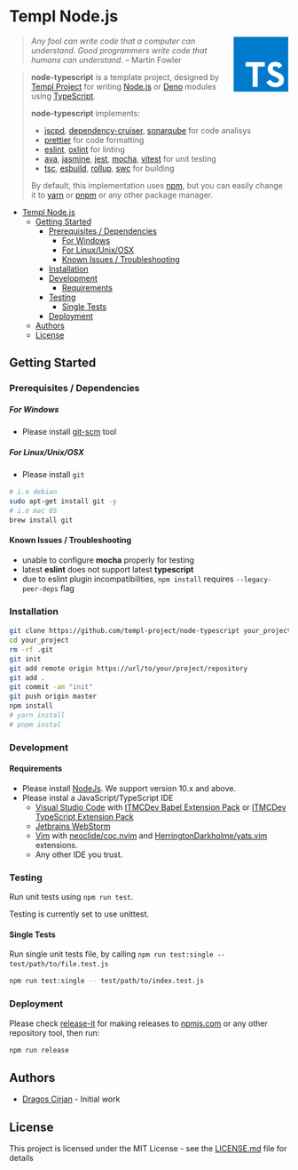 # Templ Node.js

<img alt="JavaScript Logo" src="https://github.com/templ-project/node-typescript/blob/main/typescript.svg?raw=true" width="20%" align="right" />

<!-- Project Description Starts Here -->

> _Any fool can write code that a computer can understand. Good programmers write code that humans can understand._ – Martin Fowler

> **node-typescript** is a template project, designed by [Templ Project](http://templ-project.github.io) for writing [Node.js](https://nodejs.org/en/) or [Deno](https://deno.com/) modules using [TypeScript](https://www.typescriptlang.org/).
>
> **node-typescript** implements:
>
> - [jscpd](https://github.com/kucherenko/jscpd), [dependency-cruiser](https://github.com/sverweij/dependency-cruiser), [sonarqube](https://www.sonarqube.org/) for code analisys
> - [prettier](https://prettier.io/) for code formatting
> - [eslint](https://eslint.org/), [oxlint](https://oxc-project.github.io/) for linting
> - [ava](https://github.com/avajs), [jasmine](https://jasmine.github.io/), [jest](https://jestjs.io/), [mocha](https://mochajs.org/), [vitest](https://vitest.dev/) for unit testing
> - [tsc](https://www.typescriptlang.org/docs/handbook/compiler-options.html), [esbuild](https://esbuild.github.io/), [rollup](https://rollupjs.org/), [swc](https://swc.rs/) for building
>
> By default, this implementation uses [npm](https://www.npmjs.com/), but you can easily change it to [yarn](https://yarnpkg.com/) or [pnpm](https://pnpm.js.org/) or any other package manager.

<!-- Project Description Ends Here -->

<!--
Insert Table of Contents Here
This can be done using [AlanWalk.markdown-toc](https://marketplace.visualstudio.com/items?itemName=AlanWalk.markdown-toc) plugin,
which is also included in
[itmcdev.generic-extension-pack](https://marketplace.visualstudio.com/items?itemName=itmcdev.generic-extension-pack) extension pack.
-->
<!-- TOC -->

- [Templ Node.js](#templ-nodejs)
  - [Getting Started](#getting-started)
    - [Prerequisites / Dependencies](#prerequisites--dependencies)
      - [For Windows](#for-windows)
      - [For Linux/Unix/OSX](#for-linuxunixosx)
      - [Known Issues / Troubleshooting](#known-issues--troubleshooting)
    - [Installation](#installation)
    - [Development](#development)
      - [Requirements](#requirements)
    - [Testing](#testing)
      - [Single Tests](#single-tests)
    - [Deployment](#deployment)
  - [Authors](#authors)
  - [License](#license)

<!-- /TOC -->

## Getting Started

### Prerequisites / Dependencies

<!-- What things you need to install the software and how to install them (based on each OS type). -->

##### For Windows

- Please install [git-scm](https://git-scm.com/download/win) tool

##### For Linux/Unix/OSX

- Please install `git`

```bash
# i.e debian
sudo apt-get install git -y
# i.e mac OS
brew install git
```

#### Known Issues / Troubleshooting

- unable to configure **mocha** properly for testing
- latest **eslint** does not support latest **typescript**
- due to eslint plugin incompatibilities, `npm install` requires `--legacy-peer-deps` flag

### Installation

<!--
A step by step series of examples that tell you how to get a development env running
Use sub-headers if necesary
-->

```bash
git clone https://github.com/templ-project/node-typescript your_project
cd your_project
rm -rf .git
git init
git add remote origin https://url/to/your/project/repository
git add .
git commit -am "init"
git push origin master
npm install
# yarn install
# pnpm instal
```

### Development

<!-- Explain any development process for the project, if necesary -->

#### Requirements

- Please install [NodeJs](https://nodejs.org/en/). We support version 10.x and above.
- Please instal a JavaScript/TypeScript IDE
  - [Visual Studio Code](https://code.visualstudio.com/) with [ITMCDev Babel Extension Pack](https://marketplace.visualstudio.com/items?itemName=itmcdev.node-babel-extension-pack) or [ITMCDev TypeScript Extension Pack](https://marketplace.visualstudio.com/items?itemName=itmcdev.node-typescript-extension-pack)
  - [Jetbrains WebStorm](https://www.jetbrains.com/webstorm/)
  - [Vim](https://www.vim.org/) with [neoclide/coc.nvim](https://github.com/neoclide/coc.nvim) and [HerringtonDarkholme/yats.vim](https://github.com/HerringtonDarkholme/yats.vim) extensions.
  - Any other IDE you trust.

### Testing

<!-- Explain how to run the automated tests for this system -->

Run unit tests using `npm run test`.

Testing is currently set to use unittest.

#### Single Tests

Run single unit tests file, by calling `npm run test:single -- test/path/to/file.test.js`

```bash
npm run test:single -- test/path/to/index.test.js
```

### Deployment

<!-- Add additional notes about how to deploy this on a live system -->

Please check [release-it](https://www.npmjs.com/package/release-it) for making releases to [npmjs.com](https://www.npmjs.com/) or any other repository tool, then run:

```bash
npm run release
```

## Authors

- [Dragos Cirjan](mailto:dragos.cirjan@gmail.com) - Initial work

<!-- ## Issues / Support

Add a set of links to the [issues](/templ-project/node-typescript/issues) page/website, so people can know where to add issues/bugs or ask for support. -->

## License

<!-- Add licence fit for the project -->

This project is licensed under the MIT License - see the [LICENSE.md](LICENSE.md) file for details

<!-- ## Changelog

Small changelog history. The rest should be added to [CHANGELOG.md](CHANGELOG.md).

See here a template for changelogs: https://keepachangelog.com/en/1.0.0/

Also see this tool for automatically generating them: https://www.npmjs.com/package/changelog -->

